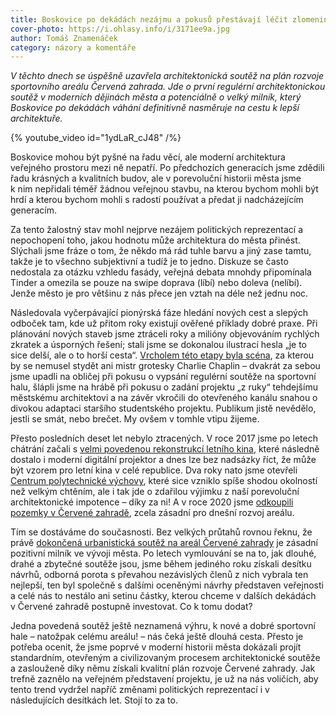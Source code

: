 ```yaml
---
title: Boskovice po dekádách nezájmu a pokusů přestávají léčit zlomeniny přikládáním pijavic
cover-photo: https://i.ohlasy.info/i/3171ee9a.jpg
author: Tomáš Znamenáček
category: názory a komentáře
---
```


*V těchto dnech se úspěšně uzavřela architektonická soutěž na plán rozvoje sportovního areálu Červená zahrada. Jde o první regulérní architektonickou soutěž v moderních dějinách města a potenciálně o velký milník, který Boskovice po dekádách váhání definitivně nasměruje na cestu k lepší architektuře.*

{% youtube_video id="1ydLaR_cJ48" /%}

Boskovice mohou být pyšné na řadu věcí, ale moderní architektura veřejného prostoru mezi ně nepatří. Po předchozích generacích jsme zdědili řadu krásných a kvalitních budov, ale v porevoluční historii města jsme k nim nepřidali téměř žádnou veřejnou stavbu, na kterou bychom mohli být hrdí a kterou bychom mohli s radostí používat a předat ji nadcházejícím generacím.

Za tento žalostný stav mohl nejprve nezájem politických reprezentací a nepochopení toho, jakou hodnotu může architektura do města přinést. Slýchali jsme fráze o tom, že někdo má rád tuhle barvu a jiný zase tamtu, takže je to všechno subjektivní a tudíž je to jedno. Diskuze se často nedostala za otázku vzhledu fasády, veřejná debata mnohdy připomínala Tinder a omezila se pouze na swipe doprava (líbí) nebo doleva (nelíbí). Jenže město je pro většinu z nás přece jen vztah na déle než jednu noc.

Následovala vyčerpávající pionýrská fáze hledání nových cest a slepých odboček tam, kde už přitom roky existují ověřené příklady dobré praxe. Při plánování nových staveb jsme ztráceli roky a milióny objevováním rychlých zkratek a úsporných řešení; stali jsme se dokonalou ilustrací hesla „je to sice delší, ale o to horší cesta“. [Vrcholem této etapy byla scéna](https://ohlasy.info/clanky/2021/11/pejsek-a-kocicka.html), za kterou by se nemusel stydět ani mistr grotesky Charlie Chaplin – dvakrát za sebou jsme upadli na obličej při pokusu o vypsání regulérní soutěže na sportovní halu, šlápli jsme na hrábě při pokusu o zadání projektu „z ruky“ tehdejšímu městskému architektovi a na závěr vkročili do otevřeného kanálu snahou o divokou adaptaci staršího studentského projektu. Publikum jistě nevědělo, jestli se smát, nebo brečet. My ovšem v tomhle vtipu žijeme.

Přesto posledních deset let nebylo ztracených. V roce 2017 jsme po letech chátrání začali s [velmi povedenou rekonstrukcí letního kina](https://ohlasy.info/clanky/2017/05/letnak-zije.html), které následně dostalo i moderní digitální projektor a dnes lze bez nadsázky říct, že může být vzorem pro letní kina v celé republice. Dva roky nato jsme otevřeli [Centrum polytechnické výchovy](https://ohlasy.info/clanky/2019/09/cpv-otevreno.html), které sice vzniklo spíše shodou okolností než velkým chtěním, ale i tak jde o zdařilou výjimku z naší porevoluční architektonické impotence – díky za ni! A v roce 2020 jsme [odkoupili pozemky v Červené zahradě](https://ohlasy.info/clanky/2020/06/zastupitelstvo.html), zcela zásadní pro dnešní rozvoj areálu.

Tím se dostáváme do současnosti. Bez velkých průtahů rovnou řeknu, že právě [dokončená urbanistická soutěž na areál Červené zahrady](https://ohlasy.info/clanky/2023/12/cervenka-vitez.html) je zásadní pozitivní milník ve vývoji města. Po letech vymlouvání se na to, jak dlouhé, drahé a zbytečné soutěže jsou, jsme během jediného roku získali desítku návrhů, odborná porota s převahou nezávislých členů z nich vybrala ten nejlepší, ten byl společně s dalšími oceněnými návrhy představen veřejnosti a celé nás to nestálo ani setinu částky, kterou chceme v dalších dekádách v Červené zahradě postupně investovat. Co k tomu dodat?

Jedna povedená soutěž ještě neznamená výhru, k nové a dobré sportovní hale – natožpak celému areálu! – nás čeká ještě dlouhá cesta. Přesto je potřeba ocenit, že jsme poprvé v moderní historii města dokázali projít standardním, otevřeným a civilizovaným procesem architektonické soutěže a zaslouženě díky němu získali kvalitní plán rozvoje Červené zahrady. Jak trefně zaznělo na veřejném představení projektu, je už na nás voličích, aby tento trend vydržel napříč změnami politických reprezentací i v následujících desítkách let. Stojí to za to.